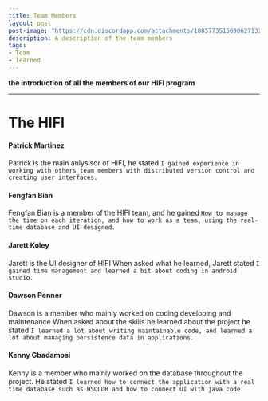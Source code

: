 ```yaml
---
title: Team Members
layout: post
post-image: "https://cdn.discordapp.com/attachments/1085773515690627132/1095063680397357086/menber.jpg"
description: A description of the team members
tags:
- Team
- learned
---
```


**the introduction of all the members of our HIFI program**

---

# The HIFI

#### Patrick Martinez
Patrick is the main anlysisor of HIFI, he stated `I gained experience in working with others team members with distributed version control and creating user interfaces.`


#### Fengfan Bian

Fengfan Bian is a member of the HIFI team, and he gained `How to manage the time on each iteration, and how to work as a team, using the real-time database and UI designed.`


#### Jarett Koley

Jarett is the UI designer of HIFI When asked what he learned, Jarett stated `I gained time management and learned a bit about coding in android studio.`

#### Dawson Penner

Dawson is a member who mainly worked on coding developing and maintenance When asked about the skills he learned about the project he stated `I learned a lot about writing maintainable code, and learned a lot about managing persistence data in applications.`


#### Kenny Gbadamosi

Kenny is a member who mainly worked on the database throughout the project. He stated `I learned how to connect the application with a real time database such as HSQLDB and how to connect UI with java code.`



